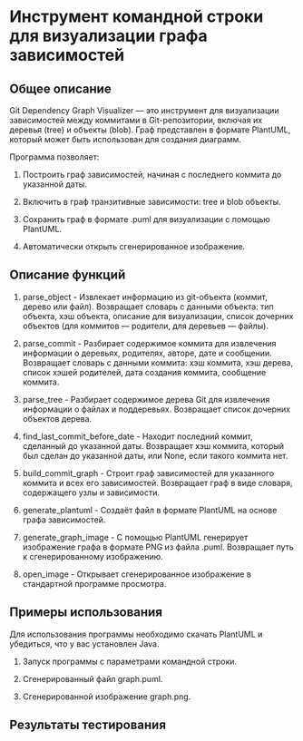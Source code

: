 # Инструмент командной строки для визуализации графа зависимостей

## Общее описание

Git Dependency Graph Visualizer — это инструмент для визуализации зависимостей между коммитами в Git-репозитории, включая их деревья (tree) и объекты (blob). Граф представлен в формате PlantUML, который может быть использован для создания диаграмм.

Программа позволяет:

1. Построить граф зависимостей, начиная с последнего коммита до указанной даты.

2. Включить в граф транзитивные зависимости: tree и blob объекты.

3. Сохранить граф в формате .puml для визуализации с помощью PlantUML.

4. Автоматически открыть сгенерированное изображение.

## Описание функций

1. parse_object - Извлекает информацию из git-объекта (коммит, дерево или файл). Возвращает словарь с данными объекта: тип объекта, хэш объекта, описание для визуализации, список дочерних объектов (для коммитов — родители, для деревьев — файлы).

2. parse_commit - Разбирает содержимое коммита для извлечения информации о деревьях, родителях, авторе, дате и сообщении. Возвращает словарь с данными коммита: хэш коммита, хэш дерева, список хэшей родителей, дата создания коммита, сообщение коммита.

3. parse_tree - Разбирает содержимое дерева Git для извлечения информации о файлах и поддеревьях. Возвращает список дочерних объектов дерева.

4. find_last_commit_before_date - Находит последний коммит, сделанный до указанной даты. Возвращает хэш коммита, который был сделан до указанной даты, или None, если такого коммита нет.

5. build_commit_graph - Строит граф зависимостей для указанного коммита и всех его зависимостей. Возвращает граф в виде словаря, содержащего узлы и зависимости.

6. generate_plantuml - Создаёт файл в формате PlantUML на основе графа зависимостей.

7. generate_graph_image - С помощью PlantUML генерирует изображение графа в формате PNG из файла .puml. Возвращает путь к сгенерированному изображению.

8. open_image - Открывает сгенерированное изображение в стандартной программе просмотра.

## Примеры использования

Для использования программы необходимо скачать PlantUML и убедиться, что у вас установлен Java.

1. Запуск программы с параметрами командной строки.

2. Сгенерированный файл graph.puml.

3. Сгенерированной изображение graph.png.

## Результаты тестирования

